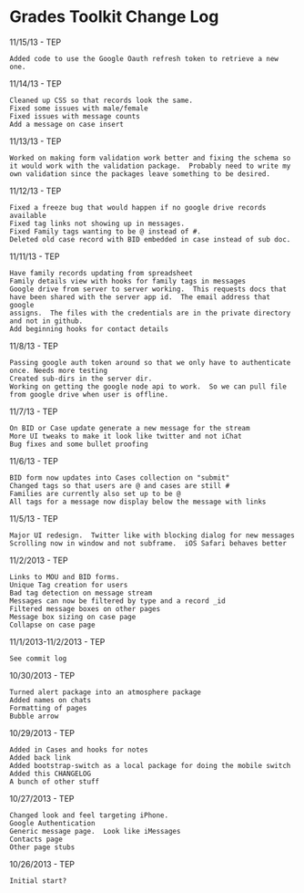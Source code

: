 Grades Toolkit Change Log
=========================

11/15/13 - TEP

	Added code to use the Google Oauth refresh token to retrieve a new one.

11/14/13 - TEP

	Cleaned up CSS so that records look the same.
	Fixed some issues with male/female
	Fixed issues with message counts
	Add a message on case insert
	

11/13/13 - TEP

	Worked on making form validation work better and fixing the schema so it would work with the validation package.  Probably need to write my own validation since the packages leave something to be desired.
	
11/12/13 - TEP

	Fixed a freeze bug that would happen if no google drive records available
	Fixed tag links not showing up in messages.  
	Fixed Family tags wanting to be @ instead of #.
	Deleted old case record with BID embedded in case instead of sub doc.
	

11/11/13 - TEP
	
	Have family records updating from spreadsheet
	Family details view with hooks for family tags in messages
	Google drive from server to server working.  This requests docs that
	have been shared with the server app id.  The email address that google
	assigns.  The files with the credentials are in the private directory 
	and not in github.
	Add beginning hooks for contact details

11/8/13 - TEP

	Passing google auth token around so that we only have to authenticate once. Needs more testing
	Created sub-dirs in the server dir.
	Working on getting the google node api to work.  So we can pull file from google drive when user is offline.


11/7/13 - TEP
	
	On BID or Case update generate a new message for the stream
	More UI tweaks to make it look like twitter and not iChat
	Bug fixes and some bullet proofing


11/6/13 - TEP

	BID form now updates into Cases collection on "submit"
	Changed tags so that users are @ and cases are still #
	Families are currently also set up to be @
	All tags for a message now display below the message with links


11/5/13 - TEP

	Major UI redesign.  Twitter like with blocking dialog for new messages
	Scrolling now in window and not subframe.  iOS Safari behaves better


11/2/2013 - TEP
	
	Links to MOU and BID forms.	
	Unique Tag creation for users
	Bad tag detection on message stream
	Messages can now be filtered by type and a record _id
	Filtered message boxes on other pages
	Message box sizing on case page
	Collapse on case page


11/1/2013-11/2/2013 - TEP
	
	See commit log
	

10/30/2013 - TEP
	
	Turned alert package into an atmosphere package
	Added names on chats
	Formatting of pages
	Bubble arrow
	
10/29/2013 - TEP

    Added in Cases and hooks for notes
    Added back link
    Added bootstrap-switch as a local package for doing the mobile switch
    Added this CHANGELOG
    A bunch of other stuff
    
10/27/2013 - TEP
    
    Changed look and feel targeting iPhone.  
    Google Authentication
    Generic message page.  Look like iMessages
    Contacts page
    Other page stubs
    
10/26/2013 - TEP
	
	Initial start?

